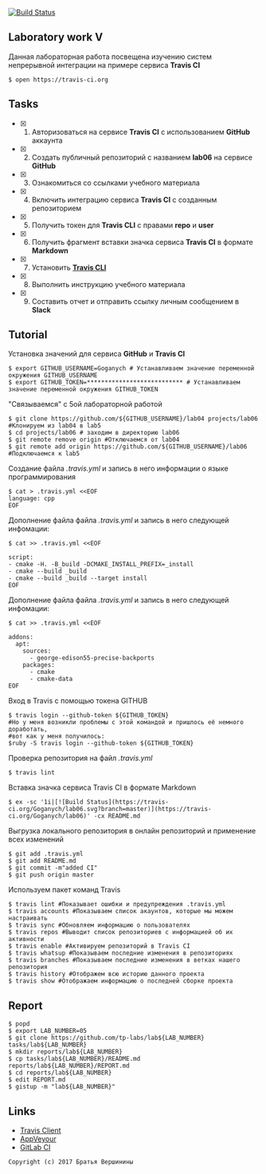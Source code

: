 [![Build Status](https://travis-ci.org/Goganych/lab06.svg?branch=master)](https://travis-ci.org/Goganych/lab06)

## Laboratory work V

Данная лабораторная работа посвещена изучению систем непрерывной интеграции на примере сервиса **Travis CI**

```ShellSession
$ open https://travis-ci.org
```

## Tasks

- [x] 1. Авторизоваться на сервисе **Travis CI** с использованием **GitHub** аккаунта
- [x] 2. Создать публичный репозиторий с названием **lab06** на сервисе **GitHub**
- [x] 3. Ознакомиться со ссылками учебного материала
- [x] 4. Включить интеграцию сервиса **Travis CI** с созданным репозиторием
- [x] 5. Получить токен для **Travis CLI** с правами **repo** и **user**
- [x] 6. Получить фрагмент вставки значка сервиса **Travis CI** в формате **Markdown**
- [x] 7. Установить [**Travis CLI**](https://github.com/travis-ci/travis.rb#installation)
- [x] 8. Выполнить инструкцию учебного материала
- [x] 9. Составить отчет и отправить ссылку личным сообщением в **Slack**

## Tutorial
Установка значений для сервиса **GitHub** и **Travis CI**
```ShellSession
$ export GITHUB_USERNAME=Goganych # Устанавливаем значение переменной окружения GITHUB_USERNAME
$ export GITHUB_TOKEN=*************************** # Устанавливаем значение переменной окружения GITHUB_TOKEN
```


"Связываемся" с 5ой лабораторной работой
```ShellSession
$ git clone https://github.com/${GITHUB_USERNAME}/lab04 projects/lab06 #Клонируем из lab04 в lab5
$ cd projects/lab06 # заходим в директорию lab06
$ git remote remove origin #Отключаемся от lab04
$ git remote add origin https://github.com/${GITHUB_USERNAME}/lab06 #Подключаемся к lab5
```
Создание файла *.travis.yml* и запись в него информации о языке программирования
```ShellSession
$ cat > .travis.yml <<EOF
language: cpp 
EOF
```
Дополнение файла файла *.travis.yml* и запись в него следующей инфомации:
```ShellSession
$ cat >> .travis.yml <<EOF

script:
- cmake -H. -B_build -DCMAKE_INSTALL_PREFIX=_install
- cmake --build _build
- cmake --build _build --target install
EOF
```
Дополнение файла файла *.travis.yml* и запись в него следующей инфомации:
```ShellSession
$ cat >> .travis.yml <<EOF

addons:
  apt:
    sources:
      - george-edison55-precise-backports
    packages:
      - cmake
      - cmake-data
EOF
```
Вход в Travis с помощью токена GITHUB

```ShellSession
$ travis login --github-token ${GITHUB_TOKEN}
#Но у меня возникли проблемы с этой командой и пришлось её немного доработать,
#вот как у меня получилось:
$ruby -S travis login --github-token ${GITHUB_TOKEN}
```
Проверка репозитория на файл *.travis.yml*
```ShellSession
$ travis lint
```
Вставка значка сервиса Travis CI в формате Markdown
```ShellSession
$ ex -sc '1i|[![Build Status](https://travis-ci.org/Goganych/lab06.svg?branch=master)](https://travis-ci.org/Goganych/lab06)' -cx README.md
```
Выгрузка локального репозитория в онлайн репозиторий и применение всех изменений
```ShellSession
$ git add .travis.yml
$ git add README.md
$ git commit -m"added CI"
$ git push origin master
```
Используем пакет команд Travis
```ShellSession
$ travis lint #Показывает ошибки и предупреждения .travis.yml
$ travis accounts #Показываем список акаунтов, которые мы можем настраивать
$ travis sync #Обновляем информацию о пользователях
$ travis repos #Выводит список репозиториев с информацией об их активности
$ travis enable #Активируем репозиторий в Travis CI
$ travis whatsup #Показываем последние изменения в репозиториях
$ travis branches #Показываем последние изменения в ветках нашего репозитория
$ travis history #Отображем всю историю данного проекта
$ travis show #Отображаем информацию о последней сборке проекта
```

## Report

```ShellSession
$ popd
$ export LAB_NUMBER=05
$ git clone https://github.com/tp-labs/lab${LAB_NUMBER} tasks/lab${LAB_NUMBER}
$ mkdir reports/lab${LAB_NUMBER}
$ cp tasks/lab${LAB_NUMBER}/README.md reports/lab${LAB_NUMBER}/REPORT.md
$ cd reports/lab${LAB_NUMBER}
$ edit REPORT.md
$ gistup -m "lab${LAB_NUMBER}"
```

## Links

- [Travis Client](https://github.com/travis-ci/travis.rb)
- [AppVeyour](https://www.appveyor.com/)
- [GitLab CI](https://about.gitlab.com/gitlab-ci/)

```
Copyright (c) 2017 Братья Вершинины
```
